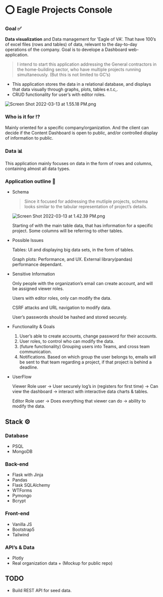 # ⭕️ Eagle Projects Console 


### **Goal ✅**

**Data visualization** and Data management for 'Eagle of VA'. That have 100’s of excel files (rows and tables) of data, relevant to the day-to-day operations of the company. Goal is to develope a Dashboard web-application.

> I intend to start this application addressing the General contractors in the home-building sector, who have multiple projects running simultaneously. (But this is not limited to GC’s)
> 
- This application stores the data in a relational database, and displays that data visually through graphs, plots, tables e.t.c,.
- CRUD functionality for user’s with editor roles.

![Screen Shot 2022-03-13 at 1.55.18 PM.png](Capstone%20-%203c7ef/Screen_Shot_2022-03-13_at_1.55.18_PM.png)

### **Who is it for ⁉️**

Mainly oriented for a specific company/organization. And the client can decide if the Content Dashboard is open to public, and/or controlled display of information to public.

### **Data 📊**

This application mainly focuses on data in the form of rows and columns, containing almost all data types.

### Application outline 📝

- Schema
    
    > Since it focused for addressing the mutliple projects, schema looks similar to the tabular representation of project’s details.
    > 
    
    ![Screen Shot 2022-03-13 at 1.42.39 PM.png](Capstone%20-%203c7ef/Screen_Shot_2022-03-13_at_1.42.39_PM.png)
    
    Starting of with the main table data, that has information for a specific project. Some columns will be referring to other tables.
    
- Possible Issues
    
    Tables: UI and displaying big data sets, in the form of tables.
    
    Graph plots: Performance, and UX. External library(pandas) performance dependant.
    
- Sensitive Information
    
    Only people with the organization’s email can create account, and will be assigned viewer roles.
    
    Users with editor roles, only can modify the data.
    
    CSRF attacks and URL navigation to modify data.
    
    User’s passwords should be hashed and stored securely.
    
- Functionality & Goals
    1. User’s able to create accounts, change password for their accounts.
    2. User roles, to control who can modify the data.
    3. (future functionality) Grouping users into Teams, and cross team communication.
    4. Notifications. Based on which group the user belongs to, emails will be sent to that team regarding a project, if that project is behind a deadline.
- UserFlow
    
    Viewer Role user → User securely log’s in (registers for first time) → Can view the dashboard → interact with interactive data charts & tables.
    
    Editor Role user → Does everything that viewer can do → ability to modify the data.
    

## Stack ⚙️

### Database
- PSQL
- MongoDB

### Back-end
- Flask with Jinja
- Pandas
- Flask SQLAlchemy
- WTForms
- Pymongo
- Bcrypt

### Front-end
- Vanilla JS
- Bootstrap5
- Tailwind

### API’s & Data
- Plotly
- Real organization data + (Mockup for public repo)

## TODO
- Build REST API for seed data.
